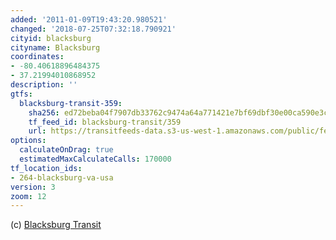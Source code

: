 ```yaml
---
added: '2011-01-09T19:43:20.980521'
changed: '2018-07-25T07:32:18.790921'
cityid: blacksburg
cityname: Blacksburg
coordinates:
- -80.40618896484375
- 37.21994010868952
description: ''
gtfs:
  blacksburg-transit-359:
    sha256: ed72beba04f7907db33762c9474a64a771421e7bf69dbf30e00ca590e3c28221
    tf_feed_id: blacksburg-transit/359
    url: https://transitfeeds-data.s3-us-west-1.amazonaws.com/public/feeds/blacksburg-transit/359/20180602/gtfs.zip
options:
  calculateOnDrag: true
  estimatedMaxCalculateCalls: 170000
tf_location_ids:
- 264-blacksburg-va-usa
version: 3
zoom: 12
---
```


(c) [Blacksburg Transit](http://www.blacksburg.gov/)
